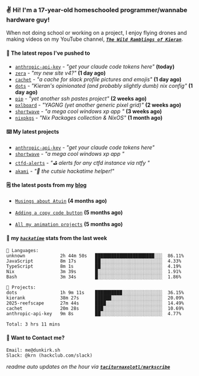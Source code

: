 ### ✌️ Hi! I'm a 17-year-old homeschooled programmer/wannabe hardware guy!

When not doing school or working on a project, I enjoy flying drones and making videos on my YouTube channel, [**_`The Wild Ramblings of Kieran`_**](https://youtube.com/@kieran.rambles).

#### 👷 The latest repos I've pushed to

- [`anthropic-api-key`](https://github.com/taciturnaxolotl/anthropic-api-key) - _"get your claude code tokens here"_ **(today)**
- [`zera`](https://github.com/taciturnaxolotl/zera) - _"my new site v4?"_ **(1 day ago)**
- [`cachet`](https://github.com/taciturnaxolotl/cachet) - _"a cache for slack profile pictures and emojis"_ **(1 day ago)**
- [`dots`](https://github.com/taciturnaxolotl/dots) - _"Kieran's opinionated (and probably slightly dumb) nix config"_ **(1 day ago)**
- [`pip`](https://github.com/taciturnaxolotl/pip) - _"yet another ssh pastes project"_ **(2 weeks ago)**
- [`pxlboard`](https://github.com/taciturnaxolotl/pxlboard) - _"YAGNG (yet another generic pixel grid)"_ **(2 weeks ago)**
- [`shortwave`](https://github.com/taciturnaxolotl/shortwave) - _"a mega cool windows xp app "_ **(3 weeks ago)**
- [`nixpkgs`](https://github.com/NixOS/nixpkgs) - _"Nix Packages collection & NixOS"_ **(1 month ago)**

#### ⌨️ My latest projects

- [`anthropic-api-key`](https://github.com/taciturnaxolotl/anthropic-api-key) - _"get your claude code tokens here"_
- [`shortwave`](https://github.com/taciturnaxolotl/shortwave) - _"a mega cool windows xp app "_
- [`ctfd-alerts`](https://github.com/taciturnaxolotl/ctfd-alerts) - _"⛳ alerts for any ctfd instance via ntfy "_
- [`akami`](https://github.com/taciturnaxolotl/akami) - _"🌷 the cutsie hackatime helper!"_

#### 🗒️ the latest posts from my [blog](https://dunkirk.sh)

- [`Musings about Atuin`](https://dunkirk.sh/blog/atuin/) **(4 months ago)**

- [`Adding a copy code button`](https://dunkirk.sh/blog/adding-a-copy-button/) **(5 months ago)**

- [`All my animation projects`](https://dunkirk.sh/blog/my-animations/) **(5 months ago)**



#### 📡 my [_`hackatime`_](https://waka.hackclub.com) stats from the last week

```text
💾 Languages:
unknown             2h 44m 50s   ██████████████████████░░░  86.11%
JavaScript          8m 17s       ██░░░░░░░░░░░░░░░░░░░░░░░  4.33%
TypeScript          8m 1s        ██░░░░░░░░░░░░░░░░░░░░░░░  4.19%
Nix                 3m 39s       █░░░░░░░░░░░░░░░░░░░░░░░░  1.91%
Bash                3m 34s       █░░░░░░░░░░░░░░░░░░░░░░░░  1.86%

💼 Projects:
dots                1h 9m 11s    ██████████░░░░░░░░░░░░░░░  36.15%
kierank             38m 27s      ██████░░░░░░░░░░░░░░░░░░░  20.09%
2025-reefscape      27m 44s      ████░░░░░░░░░░░░░░░░░░░░░  14.49%
cachet              20m 28s      ███░░░░░░░░░░░░░░░░░░░░░░  10.69%
anthropic-api-key   9m 8s        ██░░░░░░░░░░░░░░░░░░░░░░░  4.77%

Total: 3 hrs 11 mins
```

#### 📮 Want to Contact me?

```text
Email: me@dunkirk.sh
Slack: @krn (hackclub.com/slack)
```

_readme auto updates on the hour via [**`taciturnaxolotl/markscribe`**](https://github.com/taciturnaxolotl/markscribe)_
